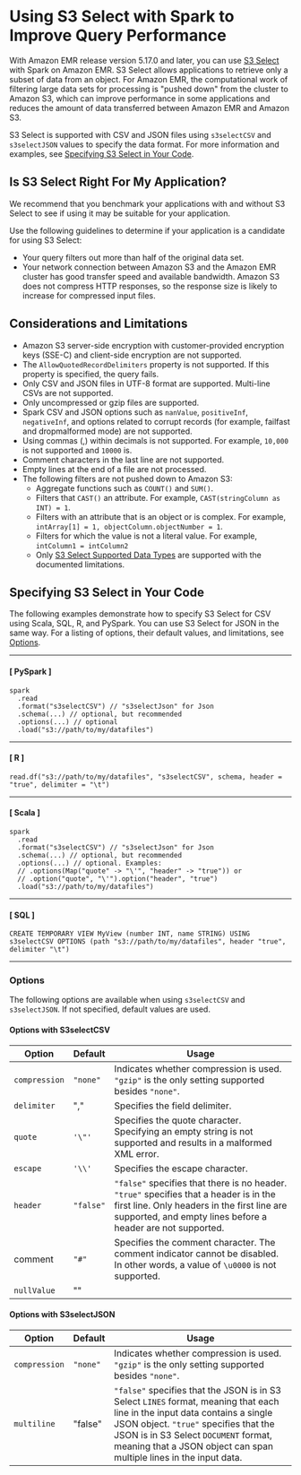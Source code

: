 # Using S3 Select with Spark to Improve Query Performance<a name="emr-spark-s3select"></a>

With Amazon EMR release version 5\.17\.0 and later, you can use [S3 Select](https://aws.amazon.com/blogs/aws/s3-glacier-select/) with Spark on Amazon EMR\. S3 Select allows applications to retrieve only a subset of data from an object\. For Amazon EMR, the computational work of filtering large data sets for processing is "pushed down" from the cluster to Amazon S3, which can improve performance in some applications and reduces the amount of data transferred between Amazon EMR and Amazon S3\.

S3 Select is supported with CSV and JSON files using `s3selectCSV` and `s3selectJSON` values to specify the data format\. For more information and examples, see [Specifying S3 Select in Your Code](#emr-spark-s3select-specify)\.

## Is S3 Select Right For My Application?<a name="emr-spark-s3select-apps"></a>

We recommend that you benchmark your applications with and without S3 Select to see if using it may be suitable for your application\.

Use the following guidelines to determine if your application is a candidate for using S3 Select:
+ Your query filters out more than half of the original data set\.
+ Your network connection between Amazon S3 and the Amazon EMR cluster has good transfer speed and available bandwidth\. Amazon S3 does not compress HTTP responses, so the response size is likely to increase for compressed input files\.

## Considerations and Limitations<a name="emr-spark-s3select-considerations"></a>
+ Amazon S3 server\-side encryption with customer\-provided encryption keys \(SSE\-C\) and client\-side encryption are not supported\. 
+ The `AllowQuotedRecordDelimiters` property is not supported\. If this property is specified, the query fails\.
+ Only CSV and JSON files in UTF\-8 format are supported\. Multi\-line CSVs are not supported\.
+ Only uncompressed or gzip files are supported\.
+ Spark CSV and JSON options such as `nanValue`, `positiveInf`, `negativeInf`, and options related to corrupt records \(for example, failfast and dropmalformed mode\) are not supported\.
+ Using commas \(,\) within decimals is not supported\. For example, `10,000` is not supported and `10000` is\.
+ Comment characters in the last line are not supported\.
+ Empty lines at the end of a file are not processed\.
+ The following filters are not pushed down to Amazon S3:
  + Aggregate functions such as `COUNT()` and `SUM()`\.
  + Filters that `CAST()` an attribute\. For example, `CAST(stringColumn as INT) = 1`\.
  + Filters with an attribute that is an object or is complex\. For example, `intArray[1] = 1, objectColumn.objectNumber = 1`\.
  + Filters for which the value is not a literal value\. For example, `intColumn1 = intColumn2`
  + Only [S3 Select Supported Data Types](https://docs.aws.amazon.com/AmazonS3/latest/dev/s3-glacier-select-sql-reference-data-types.html) are supported with the documented limitations\.

## Specifying S3 Select in Your Code<a name="emr-spark-s3select-specify"></a>

The following examples demonstrate how to specify S3 Select for CSV using Scala, SQL, R, and PySpark\. You can use S3 Select for JSON in the same way\. For a listing of options, their default values, and limitations, see [Options](#emr-spark-s3select-specify-options)\.

------
#### [ PySpark ]

```
spark
  .read
  .format("s3selectCSV") // "s3selectJson" for Json
  .schema(...) // optional, but recommended
  .options(...) // optional
  .load("s3://path/to/my/datafiles")
```

------
#### [ R ]

```
read.df("s3://path/to/my/datafiles", "s3selectCSV", schema, header = "true", delimiter = "\t")
```

------
#### [ Scala ]

```
spark
  .read
  .format("s3selectCSV") // "s3selectJson" for Json
  .schema(...) // optional, but recommended
  .options(...) // optional. Examples:  
  // .options(Map("quote" -> "\'", "header" -> "true")) or
  // .option("quote", "\'").option("header", "true")
  .load("s3://path/to/my/datafiles")
```

------
#### [ SQL ]

```
CREATE TEMPORARY VIEW MyView (number INT, name STRING) USING s3selectCSV OPTIONS (path "s3://path/to/my/datafiles", header "true", delimiter "\t")
```

------

### Options<a name="emr-spark-s3select-specify-options"></a>

The following options are available when using `s3selectCSV` and `s3selectJSON`\. If not specified, default values are used\.

#### Options with S3selectCSV<a name="emr-spark-s3select-specify-options-csv"></a>


| Option | Default | Usage | 
| --- | --- | --- | 
|  `compression`  |  `"none"`  |  Indicates whether compression is used\. `"gzip"` is the only setting supported besides `"none"`\.  | 
|  `delimiter`  |  ","  |  Specifies the field delimiter\.  | 
|  `quote`  |  `'\"'`  |  Specifies the quote character\. Specifying an empty string is not supported and results in a malformed XML error\.  | 
|  `escape`  |  `'\\'`  |  Specifies the escape character\.  | 
|  `header`  |  `"false"`  |  `"false"` specifies that there is no header\. `"true"` specifies that a header is in the first line\. Only headers in the first line are supported, and empty lines before a header are not supported\.  | 
|  comment  |  `"#"`  |  Specifies the comment character\. The comment indicator cannot be disabled\. In other words, a value of `\u0000` is not supported\.  | 
|  `nullValue`  |  ""  |    | 

#### Options with S3selectJSON<a name="emr-spark-s3select-specify-options-json"></a>


| Option | Default | Usage | 
| --- | --- | --- | 
|  `compression`  |  `"none"`  |  Indicates whether compression is used\. `"gzip"` is the only setting supported besides `"none"`\.  | 
|  `multiline`  |  "false"  |  `"false"` specifies that the JSON is in S3 Select `LINES` format, meaning that each line in the input data contains a single JSON object\. `"true"` specifies that the JSON is in S3 Select `DOCUMENT` format, meaning that a JSON object can span multiple lines in the input data\.  | 